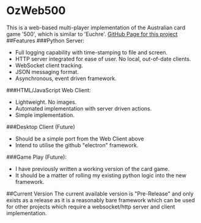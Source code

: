 # OzWeb500
This is a web-based multi-player implementation of the Australian card game '500', which is similar to 'Euchre'.
[GitHub Page for this project](http://danricho.github.io/OzWeb500/)
##Features
###Python Server:
- Full logging capability with time-stamping to file and screen.
- HTTP server integrated for ease of user. No local, out-of-date clients.
- WebSocket client tracking.
- JSON messaging format.
- Asynchronous, event driven framework.

###HTML/JavaScript Web Client:
- Lightweight. No images.
- Automated implementation with server driven actions.
- Simple implementation.

###Desktop Client (Future)
- Should be a simple port from the Web Client above
- Intend to utilise the github "electron" framework.

###Game Play (Future):
- I have previously written a working version of the card game.
- It should be a matter of rolling my existing python logic into the new framework.

##Current Version
The current available version is "Pre-Release" and only exists as a release as it is a reasonably bare framework which can be used for other projects which require a websocket/http server and client implementation.
